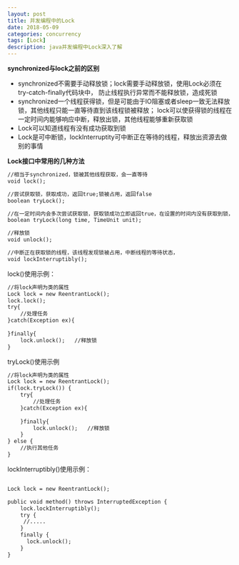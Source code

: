 ```yaml
---
layout: post
title: 并发编程中的Lock
date: 2018-05-09
categories: concurrency
tags: [Lock]
description: java并发编程中Lock深入了解
---
```


**synchronized与lock之前的区别**
- synchronized不需要手动释放锁；lock需要手动释放锁，使用Lock必须在try-catch-finally代码块中，
防止线程执行异常而不能释放锁，造成死锁
- synchronized一个线程获得锁，但是可能由于IO阻塞或者sleep一致无法释放锁，其他线程只能一直等待直到该线程锁被释放；
lock可以使获得锁的线程在一定时间内能够响应中断，释放出锁，其他线程能够重新获取锁
- Lock可以知道线程有没有成功获取到锁
- Lock是可中断锁，lockInterruptity可中断正在等待的线程，释放出资源去做别的事情

**Lock接口中常用的几种方法**
```html
//相当于synchronized，锁被其他线程获取，会一直等待
void lock();

//尝试获取锁，获取成功，返回true;锁被占用，返回false
boolean tryLock();

//在一定时间内会多次尝试获取锁，获取锁成功立即返回true，在设置的时间内没有获取到锁，返回false
boolean tryLock(long time, TimeUnit unit);

//释放锁
void unlock();

//中断正在获取锁的线程，该线程发现锁被占用，中断线程的等待状态，
void lockInterruptibly();
```
lock()使用示例：
```html
//将lock声明为类的属性
Lock lock = new ReentrantLock();
lock.lock();
try{
    //处理任务
}catch(Exception ex){
 
}finally{
    lock.unlock();   //释放锁
}
```
tryLock()使用示例
```html
//将lock声明为类的属性
Lock lock = new ReentrantLock();
if(lock.tryLock()) {
    try{
        //处理任务
    }catch(Exception ex){
     
    }finally{
        lock.unlock();   //释放锁
    } 
} else {
    //执行其他任务
}
```
lockInterruptibly()使用示例：
```html

Lock lock = new ReentrantLock();

public void method() throws InterruptedException {
    lock.lockInterruptibly();
    try {  
     //.....
    }
    finally {
      lock.unlock();
    }  
}
```
